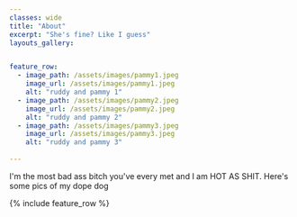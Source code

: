 ```yaml
---
classes: wide
title: "About"
excerpt: "She's fine? Like I guess"
layouts_gallery:


feature_row:
  - image_path: /assets/images/pammy1.jpeg
    image_url: /assets/images/pammy1.jpeg
    alt: "ruddy and pammy 1"
  - image_path: /assets/images/pammy2.jpeg
    image_url: /assets/images/pammy2.jpeg
    alt: "ruddy and pammy 2"
  - image_path: /assets/images/pammy3.jpeg
    image_url: /assets/images/pammy3.jpeg
    alt: "ruddy and pammy 3"
    
---
```


I'm the most bad ass bitch you've every met and I am HOT AS SHIT.
Here's some pics of my dope dog

{% include feature_row %}
